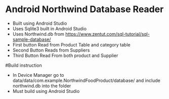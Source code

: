 # Android Northwind Database Reader

- Built using Android Studio 
- Uses Sqlite3 built in Android Studio
- Uses Northwind.db from https://www.zentut.com/sql-tutorial/sql-sample-database/
- First button Read from Product Table and category table
- Second Button Reads from Suppliers
- Third Button Read From both product and Supplier


#Build instruction 

- In Device Manager go to data/data/com.example.NorthwindFoodProduct/database/ and include northwind.db into the folder
- Must build using Android Studio
